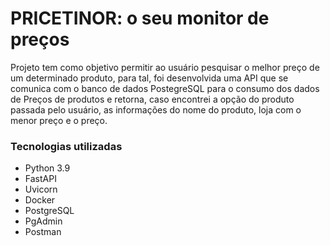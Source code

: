 # PRICETINOR: o seu monitor de preços

Projeto tem como objetivo permitir ao usuário pesquisar o melhor preço de um determinado produto, para tal, foi desenvolvida uma API que se comunica com o banco de dados PostegreSQL para o consumo dos dados de Preços de produtos e retorna, caso encontrei a opção do produto passada pelo usuário, as informações do nome do produto, loja com o menor preço e o preço.

### Tecnologias utilizadas
- Python 3.9
- FastAPI
- Uvicorn
- Docker
- PostgreSQL
- PgAdmin
- Postman